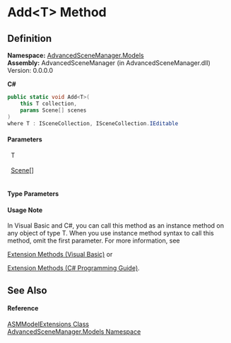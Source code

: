 # Add&lt;T&gt; Method




## Definition
**Namespace:** <a href="N_AdvancedSceneManager_Models">AdvancedSceneManager.Models</a>  
**Assembly:** AdvancedSceneManager (in AdvancedSceneManager.dll) Version: 0.0.0.0

**C#**
``` C#
public static void Add<T>(
	this T collection,
	params Scene[] scenes
)
where T : ISceneCollection, ISceneCollection.IEditable

```



#### Parameters
<dl><dt>  T</dt><dd> </dd><dt>  <a href="T_AdvancedSceneManager_Models_Scene">Scene</a>[]</dt><dd> </dd></dl>

#### Type Parameters
<dl><dt /><dd /></dl>

#### Usage Note
In Visual Basic and C#, you can call this method as an instance method on any object of type T. When you use instance method syntax to call this method, omit the first parameter. For more information, see <a href="https://docs.microsoft.com/dotnet/visual-basic/programming-guide/language-features/procedures/extension-methods" target="_blank" rel="noopener noreferrer">

Extension Methods (Visual Basic)</a> or <a href="https://docs.microsoft.com/dotnet/csharp/programming-guide/classes-and-structs/extension-methods" target="_blank" rel="noopener noreferrer">

Extension Methods (C# Programming Guide)</a>.

## See Also


#### Reference
<a href="T_AdvancedSceneManager_Models_ASMModelExtensions">ASMModelExtensions Class</a>  
<a href="N_AdvancedSceneManager_Models">AdvancedSceneManager.Models Namespace</a>  
